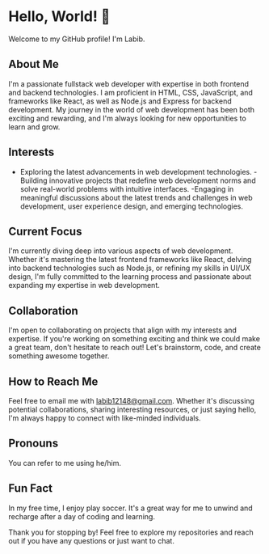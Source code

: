 # Hello, World! 👋

Welcome to my GitHub profile! I'm Labib. 

## About Me
I'm a passionate fullstack web developer with expertise in both frontend and backend technologies. I am proficient in HTML, CSS, JavaScript, and frameworks like React, as well as Node.js and Express for backend development. My journey in the world of web development has been both exciting and rewarding, and I'm always looking for new opportunities to learn and grow.

## Interests
- Exploring the latest advancements in web development technologies.
-Building innovative projects that redefine web development norms and solve real-world problems with intuitive interfaces.
-Engaging in meaningful discussions about the latest trends and challenges in web development, user experience design, and emerging technologies.

## Current Focus
I'm currently diving deep into various aspects of web development. Whether it's mastering the latest frontend frameworks like React, delving into backend technologies such as Node.js, or refining my skills in UI/UX design, I'm fully committed to the learning process and passionate about expanding my expertise in web development.

## Collaboration
I'm open to collaborating on projects that align with my interests and expertise. If you're working on something exciting and think we could make a great team, don't hesitate to reach out! Let's brainstorm, code, and create something awesome together.

## How to Reach Me
Feel free to email me with labib12148@gmail.com. Whether it's discussing potential collaborations, sharing interesting resources, or just saying hello, I'm always happy to connect with like-minded individuals.

## Pronouns
You can refer to me using he/him.

## Fun Fact
In my free time, I enjoy play soccer. It's a great way for me to unwind and recharge after a day of coding and learning.

Thank you for stopping by! Feel free to explore my repositories and reach out if you have any questions or just want to chat.

<!---
Labib12148/Labib12148 is a ✨ special ✨ repository because its `README.md` (this file) appears on your GitHub profile.
You can click the Preview link to take a look at your changes.
--->

